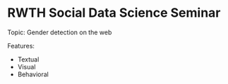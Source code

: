 # RWTH Social Data Science Seminar

Topic: Gender detection on the web

Features: 
- Textual
- Visual
- Behavioral
